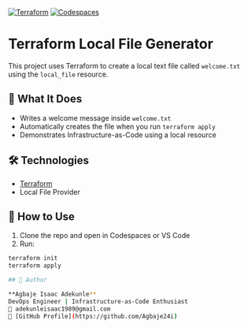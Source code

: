 [![Terraform](https://img.shields.io/badge/Built%20With-Terraform-623CE4?logo=terraform&logoColor=white)](https://www.terraform.io/)
[![Codespaces](https://img.shields.io/badge/Codespaces%20Ready-GitHub-blue?logo=github&logoColor=white)](https://github.com/features/codespaces)

# Terraform Local File Generator

This project uses Terraform to create a local text file called `welcome.txt` using the `local_file` resource.

## 🔧 What It Does

- Writes a welcome message inside `welcome.txt`
- Automatically creates the file when you run `terraform apply`
- Demonstrates Infrastructure-as-Code using a local resource

## 🛠 Technologies

- [Terraform](https://www.terraform.io/)
- Local File Provider

## 🚀 How to Use

1. Clone the repo and open in Codespaces or VS Code
2. Run:

```bash
terraform init
terraform apply

## 👤 Author

**Agbaje Isaac Adekunle**  
DevOps Engineer | Infrastructure-as-Code Enthusiast  
📧 adekunleisaac1989@gmail.com  
🔗 [GitHub Profile](https://github.com/Agbaje24i)
   